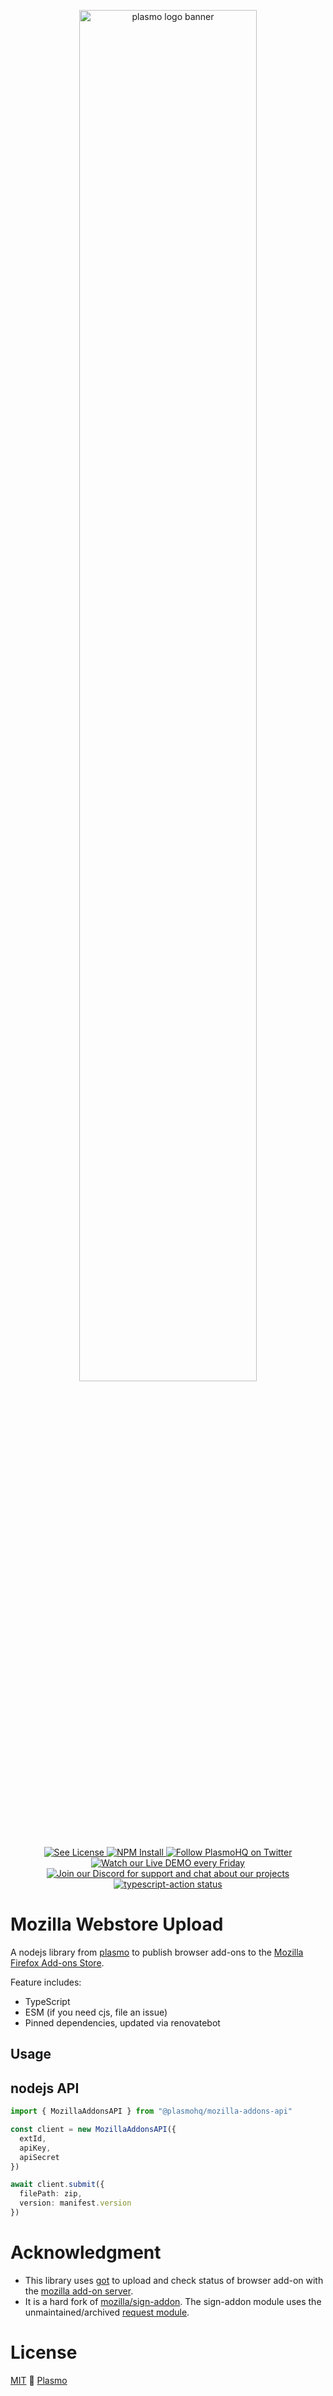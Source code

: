 <p align="center">
  <a href="https://plasmo.com">
    <img alt="plasmo logo banner" width="75%" src="https://www.plasmo.com/assets/banner-black-on-white.png" />
  </a>
</p>

<p align="center">
  <a aria-label="License" href="./license">
    <img alt="See License" src="https://img.shields.io/npm/l/@plasmohq/mozilla-addons-api"/>
  </a>
  <a aria-label="NPM" href="https://www.npmjs.com/package/@plasmohq/mozilla-addons-api">
    <img alt="NPM Install" src="https://img.shields.io/npm/v/plasmohq/mozilla-addons-api?logo=npm"/>
  </a>
  <a aria-label="Twitter" href="https://www.twitter.com/plasmohq">
    <img alt="Follow PlasmoHQ on Twitter" src="https://img.shields.io/twitter/follow/plasmohq?logo=twitter"/>
  </a>
  <a aria-label="Twitch Stream" href="https://www.twitch.tv/plasmohq">
    <img alt="Watch our Live DEMO every Friday" src="https://img.shields.io/twitch/status/plasmohq?logo=twitch&logoColor=white"/>
  </a>
  <a aria-label="Discord" href="https://www.plasmo.com/s/d">
    <img alt="Join our Discord for support and chat about our projects" src="https://img.shields.io/discord/904466750429609984?logo=discord&logoColor=white"/>
  </a>
  <a aria-label="Build status" href="https://github.com/PlasmoHQ/bpp/actions">
    <img alt="typescript-action status" src="https://github.com/PlasmoHQ/bpp/workflows/build-test/badge.svg"/>
  </a>
</p>

# Mozilla Webstore Upload

A nodejs library from [plasmo](https://www.plasmo.com/) to publish browser add-ons to the [Mozilla Firefox Add-ons Store](https://addons.mozilla.org/en-US/firefox/).

Feature includes:

- TypeScript
- ESM (if you need cjs, file an issue)
- Pinned dependencies, updated via renovatebot

## Usage

## nodejs API

```ts
import { MozillaAddonsAPI } from "@plasmohq/mozilla-addons-api"

const client = new MozillaAddonsAPI({
  extId,
  apiKey,
  apiSecret
})

await client.submit({
  filePath: zip,
  version: manifest.version
})
```

# Acknowledgment

- This library uses [got](https://github.com/sindresorhus/got) to upload and check status of browser add-on with the [mozilla add-on server](https://addons-server.readthedocs.io/en/latest/topics/api/signing.html#uploading-a-version).
- It is a hard fork of [mozilla/sign-addon](https://github.com/mozilla/sign-addon/). The sign-addon module uses the unmaintained/archived [request module](https://www.npmjs.com/package/request).

# License

[MIT](./license) 🚀 [Plasmo](https://plasmo.com)
